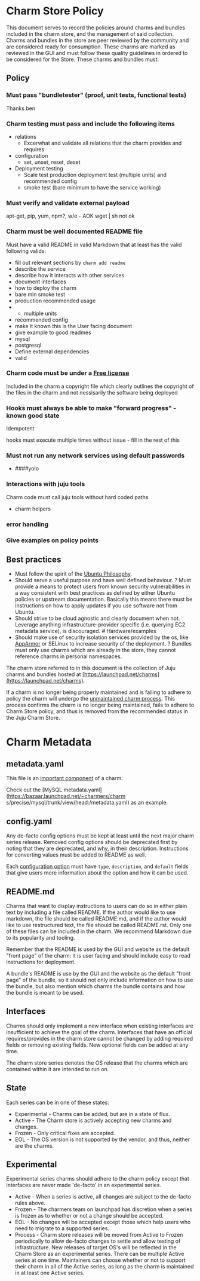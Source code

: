 # Charm Store Policy

This document serves to record the policies around charms and bundles included
in the charm store, and the management of said collection. Charms and bundles in
the store are peer reviewed by the community and are considered ready for
consumption. These charms are marked as reviewed in the GUI and must follow
these quality guidelines in ordered to be considered for the Store. These charms
and bundles must:

## Policy

### Must pass "bundletester" (proof, unit tests, functional tests)

Thanks ben

### Charm testing must pass and include the following items

 - relations
    - Excerwhat and validate all relations that the charm provides and requires
 - configuration
    - set, unset, reset, deset
 - Deployment testing
    - Scale test production deployment test (multiple units) and recommended config
    - smoke test (bare minimum to have the service working)

### Must verify and validate external payload

apt-get, pip, yum, npm?, w/e - AOK
wget | sh not ok

### Charm must be well documented README file
Must have a valid README in valid Markdown that at least has the valid following valids:

 - fill out relevant sections by `charm add readme`
 - describe the service
 - describe how it interacts with other services
 - document interfaces
 - how to deploy the charm
 - bare min smoke test
 - production recommended usage
  - - multiple units
 - recommended config
 - make it known this is the User facing document
 - give example to good readmes
 - mysql
 - postgresql
 - Define external dependencies
 - valid

### Charm code must be under a [Free license](http://opensource.org/osd)

Included in the charm a copyright file which clearly outlines the copyright of the files in the charm and not nessisarily the software being deployed

### Hooks must always be able to make "forward progress" - known good state

Idempotent

hooks must execute multiple times without issue - fill in the rest of this

### Must not run any network services using default passwords

 - ####yolo

### Interactions with juju tools

Charm code must call juju tools without hard coded paths
 - charm helpers

### error handling

### Give examples on policy points



## Best practices

  - Must follow the spirit of the [Ubuntu Philosophy](http://www.ubuntu.com/about/about-ubuntu/our-philosophy).
  - Should serve a useful purpose and have well defined behaviour.
  ? Must provide a means to protect users from known security vulnerabilities in
    a way consistent with best practices as defined by either Ubuntu policies or
    upstream documentation. Basically this means there must be instructions on
    how to apply updates if you use software not from Ubuntu.
  - Should strive to be cloud agnostic and clearly document when not. Leverage
    anything infrastructure-provider specific (i.e. querying EC2 metadata service),
    is discouraged. # Hardware/examples
  - Should make use of security isolation services provided by the os, like
    [AppArmor](https://help.ubuntu.com/12.04/serverguide/apparmor.html) or
    SELinux to increase security of the deployment.
  ? Bundles must only use charms which are already in the store, they cannot
    reference charms in personal namespaces.

The charm store referred to in this document is the collection of Juju charms
and bundles hosted at
[https://launchpad.net/charms](https://launchpad.net/charms).

If a charm is no longer being properly maintained and is failing to adhere to
policy the charm will undergo the
[unmaintained charm process](./charm-unmaintained-process.html). This process
confirms the charm is no longer being maintained, fails to adhere to Charm Store
policy, and thus is removed from the recommended status in the Juju Charm Store.

# Charm Metadata

## metadata.yaml

This file is an [important component](authors-charm-components.html) of a charm.

Check out the [MySQL metadata.yaml](https://bazaar.launchpad.net/~charmers/charm
s/precise/mysql/trunk/view/head:/metadata.yaml) as an example.

## config.yaml

Any de-facto config options must be kept at least until the next major charm
series release. Removed config options should be deprecated first by noting that
they are deprecated, and why, in their description. Instructions for converting
values must be added to README as well.

Each [configuration option](authors-charm-config.html#charm-configuration)
must have `type`, `description`, and `default` fields that give users more
information about the option and how it can be used.

## README.md

Charms that want to display instructions to users can do so in either plain text
by including a file called README. If the author would like to use markdown, the
file should be called README.md, and if the author would like to use
restructured text, the file should be called README.rst. Only one of these files
can be included in the charm. We recommend Markdown due to its popularity and
tooling.

Remember that the README is used by the GUI and website as the default "front
page" of the charm: it is user facing and should include easy to read
instructions for deployment.

A bundle's README is use by the GUI and the website as the default "front page"
of the bundle, so it should not only include information on how to use the
bundle, but also mention which charms the bundle contains and how the bundle is
meant to be used.

## Interfaces

Charms should only implement a new interface when existing interfaces are
insufficient to achieve the goal of the charm. Interfaces that have an official
requires/provides in the charm store cannot be changed by adding required fields
or removing existing fields. New optional fields can be added at any time.

The charm store series denotes the OS release that the charms which are
contained within it are intended to run on.

## State

Each series can be in one of these states:

  - Experimental - Charms can be added, but are in a state of flux.
  - Active - The Charm store is actively accepting new charms and changes.
  - Frozen - Only critical fixes are accepted.
  - EOL - The OS version is not supported by the vendor, and thus, neither are
    the charms.

## Experimental

Experimental series charms should adhere to the charm policy except that
interfaces are never made 'de-facto' in an experimental series.

  - Active - When a series is active, all changes are subject to the de-facto
    rules above.
  - Frozen - The charmers team on launchpad has discretion when a series is
    frozen as to whether or not a change should be accepted.
  - EOL - No changes will be accepted except those which help users who need to
    migrate to a supported series.
  - Process - Charm store releases will be moved from Active to Frozen
    periodically to allow de-facto changes to settle and allow testing of
    infrastructure. New releases of target OS's will be reflected in the Charm
    Store as an experimental series. There can be multiple Active series at one
    time. Maintainers can choose whether or not to support their charm in all of
    the Active series, as long as the charm is maintained in at least one Active
    series.
